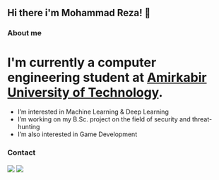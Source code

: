 
## Hi there i'm Mohammad Reza! 🙌

### About me

# I'm currently a computer engineering student at [Amirkabir University of Technology](https://aut.ac.ir/en).  

-  I’m interested in Machine Learning & Deep Learning
-  I’m working on my B.Sc. project on the field of security and threat-hunting
-  I’m also interested in Game Development
<!-- <div>
  <img height="200px" src="https://github-readme-stats.vercel.app/api?username=MrezaDorudian&show_icons=true&theme=dark" />
  <img height="200px" src="https://github-readme-stats.vercel.app/api/top-langs/?username=MrezaDorudian&layout=compact&langs_count=7&theme=dark"/>
</div> -->



### Contact

<a href="mailto:mr.dorudian@gmail.com"><img align="center" src="https://img.shields.io/badge/Gmail-D14836?style=for-the-badge&logo=gmail&logoColor=white" /></a>
<a href="linkedin.com/in/iamelmo"><img align="center" src="https://img.shields.io/badge/LinkedIn-0077B5?style=for-the-badge&logo=linkedin&logoColor=white" /></a>

